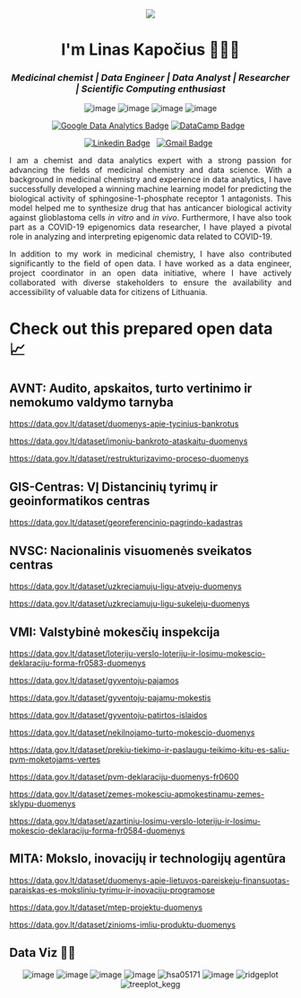 <div align="center">

<img src="https://media.giphy.com/media/Nx0rz3jtxtEre/giphy.gif">
	
</div>	

<h1 align="center">I'm Linas Kapočius 👨‍💻🔬</h1> </h1>

<h3 align="center"><i>Medicinal chemist | Data Engineer | Data Analyst | Researcher | Scientific Computing enthusiast</i></h3>

<div align="center">

![image](https://github.com/DataAIchemist/DataAIchemist/assets/68922285/e4d14842-4fe4-4590-b7a5-6af3c8d27923)
![image](https://github.com/DataAIchemist/DataAIchemist/assets/68922285/7235b506-6df7-4302-969a-f001e80ac321)
![image](https://github.com/DataAIchemist/DataAIchemist/assets/68922285/9167b7c6-913d-44b6-903a-597c863f6535)
![image](https://github.com/DataAIchemist/DataAIchemist/assets/68922285/1892012f-bf3c-42b9-9f75-642056377a5e)
</div>

<div align="center">

[![Google Data Analytics Badge](https://img.shields.io/badge/data%20analytics%20-4285F4?style=for-the-badge&logo=google&logoColor=white)](https://www.coursera.org/account/accomplishments/specialization/certificate/QQ5LXEENN6DY)
[![DataCamp Badge](https://img.shields.io/badge/Datacamp-05192D?style=for-the-badge&logo=datacamp&logoColor=65FF8F)](https://www.datacamp.com/statement-of-accomplishment/track/9d6048aa5b1753e26d9c17a9785854128e0a311b)&nbsp;&nbsp;
</div>

<div align="center">

[![Linkedin Badge](https://img.shields.io/badge/LinkedIn-0077B5?style=flat&logo=linkedin&logoColor=white)](https://www.linkedin.com/in/linas-kapocius/)&nbsp;&nbsp;
[![Gmail Badge](https://img.shields.io/badge/Gmail-D14836?style=flat&logo=gmail&logoColor=white&link=mailto:linas.kapocius@gmail.com)](mailto:linas.kapocius@gmail.com)&nbsp;&nbsp;

</div>
<div align="justify">

I am a chemist and data analytics expert with a strong passion for advancing the fields of medicinal chemistry and data science. With a background in medicinal chemistry and experience in data analytics, I have successfully developed a winning machine learning model for predicting the biological activity of sphingosine-1-phosphate receptor 1 antagonists. This model helped me to synthesize drug that has anticancer biological activity against glioblastoma cells <em>in vitro</em> and <em>in vivo</em>. Furthermore, I have also took part as a COVID-19 epigenomics data researcher, I have played a pivotal role in analyzing and interpreting epigenomic data related to COVID-19.

In addition to my work in medicinal chemistry, I have also contributed significantly to the field of open data. I have worked as a data engineer, project coordinator in an open data initiative, where I have actively collaborated with diverse stakeholders to ensure the availability and accessibility of valuable data for citizens of Lithuania.

</div>

# Check out this prepared open data 📈

## AVNT: Audito, apskaitos, turto vertinimo ir nemokumo valdymo tarnyba
https://data.gov.lt/dataset/duomenys-apie-tycinius-bankrotus

https://data.gov.lt/dataset/imoniu-bankroto-ataskaitu-duomenys

https://data.gov.lt/dataset/restrukturizavimo-proceso-duomenys

## GIS-Centras: VĮ Distancinių tyrimų ir geoinformatikos centras
https://data.gov.lt/dataset/georeferencinio-pagrindo-kadastras

## NVSC: Nacionalinis visuomenės sveikatos centras
https://data.gov.lt/dataset/uzkreciamuju-ligu-atveju-duomenys

https://data.gov.lt/dataset/uzkreciamuju-ligu-sukeleju-duomenys

## VMI: Valstybinė mokesčių inspekcija
https://data.gov.lt/dataset/loteriju-verslo-loteriju-ir-losimu-mokescio-deklaraciju-forma-fr0583-duomenys

https://data.gov.lt/dataset/gyventoju-pajamos

https://data.gov.lt/dataset/gyventoju-pajamu-mokestis

https://data.gov.lt/dataset/gyventoju-patirtos-islaidos

https://data.gov.lt/dataset/nekilnojamo-turto-mokescio-duomenys

https://data.gov.lt/dataset/prekiu-tiekimo-ir-paslaugu-teikimo-kitu-es-saliu-pvm-moketojams-vertes

https://data.gov.lt/dataset/pvm-deklaraciju-duomenys-fr0600

https://data.gov.lt/dataset/zemes-mokesciu-apmokestinamu-zemes-sklypu-duomenys

https://data.gov.lt/dataset/azartiniu-losimu-verslo-loteriju-ir-losimu-mokescio-deklaraciju-forma-fr0584-duomenys


## MITA: Mokslo, inovacijų ir technologijų agentūra
https://data.gov.lt/dataset/duomenys-apie-lietuvos-pareiskeju-finansuotas-paraiskas-es-moksliniu-tyrimu-ir-inovaciju-programose

https://data.gov.lt/dataset/mtep-projektu-duomenys

https://data.gov.lt/dataset/zinioms-imliu-produktu-duomenys


## Data Viz 🧙‍♂️
<div align="center">
	
![image](https://github.com/DataAIchemist/DataAIchemist/assets/68922285/ad7dfbf3-7787-4303-8ba9-3ea4158fcbcc)
![image](https://github.com/DataAIchemist/DataAIchemist/assets/68922285/2b536db7-91df-4001-ba5c-6f8d938316f7)
![image](https://github.com/DataAIchemist/DataAIchemist/assets/68922285/99a31fea-0a7b-4e4e-b674-6ec65c030eba)
![image](https://github.com/DataAIchemist/DataAIchemist/assets/68922285/30259ec7-9dc2-4a89-93c2-7bb81266b230)
![hsa05171](https://github.com/DataAIchemist/DataAIchemist/assets/68922285/57129703-0ad8-44a1-bfa7-294725a994d8)
![image](https://github.com/DataAIchemist/DataAIchemist/assets/68922285/3e478ff9-8ee6-4b39-a66a-a6982f059079)
![ridgeplot](https://github.com/DataAIchemist/DataAIchemist/assets/68922285/90f8515e-6e80-4659-9a8b-ef3c702ecfcf)
![treeplot_kegg](https://github.com/DataAIchemist/DataAIchemist/assets/68922285/0bdc4482-49ad-4c35-9196-08199a87e7b0)
	
</div>
